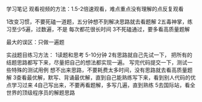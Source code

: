 学习笔记
观看视频的方法：1.5-2倍速观看，难点重点没有理解的点反复观看


1改变习惯，不要死磕一道题，五分钟想不到解决思路就去看题解
2五毒神掌，练习至少5遍，过数遍，不是 每次都花很长时间
3不死磕通过，要多看高质量题解

最大的误区：只做一遍题

实战题目练习方法：
1读题和思考 5-10分钟
2有思路就自己先试一下，
把所有的结题思路都写下来，尽量把自己的想法都实现一遍。
写完代码提交一下，测试一些特殊的测试用例
想不出来思路，不要耗费太多时间，没有思路就去看高质量题解
3查看最优解，默写、背诵最优解，直到自己能熟练写下来，看到别人代码的优点学习过来
4自己写出来，不要再看题解，多写几遍，直到熟练
5去国际站，看全世界的顶级程序员的解题思路